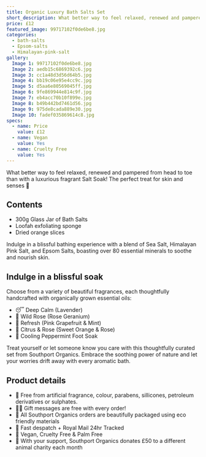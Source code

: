 ```yaml
---
title: Organic Luxury Bath Salts Set
short_description: What better way to feel relaxed, renewed and pampered from head to toe than with a luxurious frag...
price: £12
featured_image: 99717102f0de6be8.jpg
categories:
  - bath-salts
  - Epsom-salts
  - Himalayan-pink-salt
gallery:
  Image 1: 99717102f0de6be8.jpg
  Image 2: aedb15c6869392c6.jpg
  Image 3: cc1a48d3d56d64b5.jpg
  Image 4: bb19c06e95e4cc9c.jpg
  Image 5: d5aa6e80569045ff.jpg
  Image 6: 9fe869944e814c9f.jpg
  Image 7: eb4acc70b10f899e.jpg
  Image 8: b49b442bd7461d56.jpg
  Image 9: 975de8cada889e30.jpg
  Image 10: fadef035869614c8.jpg
specs:
  - name: Price
    value: £12
  - name: Vegan
    value: Yes
  - name: Cruelty Free
    value: Yes
---
```


What better way to feel relaxed, renewed and pampered from head to toe than with a luxurious fragrant Salt Soak! The perfect treat for skin and senses 🛁 

## Contents

- 300g Glass Jar of Bath Salts
- Loofah exfoliating sponge
- Dried orange slices 

Indulge in a blissful bathing experience with a blend of Sea Salt, Himalayan Pink Salt, and Epsom Salts, boasting over 80 essential minerals to soothe and nourish skin.

## Indulge in a blissful soak

Choose from a variety of beautiful fragrances, each thoughtfully handcrafted with organically grown essential oils:

* 😴 Deep Calm (Lavender)
* 🌹 Wild Rose (Rose Geranium)
* 🌿 Refresh (Pink Grapefruit & Mint)
* 🍊 Citrus & Rose (Sweet Orange & Rose)
* 🧊 Cooling Peppermint Foot Soak 

Treat yourself or let someone know you care with this thoughtfully curated set from Southport Organics. Embrace the soothing power of nature and let your worries drift away with every aromatic bath.

## Product details

* 🍊 Free from artificial fragrance, colour, parabens, sillicones, petroleum derivatives or sulphates.
* ✍🏼 Gift messages are free with every order!
* 🌿 All Southport Organics orders are beautifully packaged using eco friendly materials
* 📮 Fast despatch + Royal Mail 24hr Tracked
* 🐰 Vegan, Cruelty Free & Palm Free
* 🐾 With your support, Southport Organics donates £50 to a different animal charity each month
